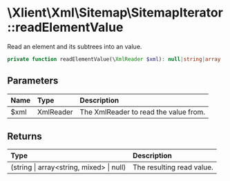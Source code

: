# \\Xlient\\Xml\\Sitemap\\SitemapIterator::readElementValue

Read an element and its subtrees into an value.

```php
private function readElementValue(\XmlReader $xml): null|string|array
```

## Parameters

| Name | Type | Description |
| :--- | :--- | :--- |
| $xml | XmlReader | The XmlReader to read the value from. |

## Returns

| Type | Description |
| :--- | :--- |
| \(string \| array\<string, mixed\> \| null\) | The resulting read value. |